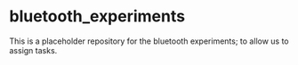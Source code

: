 # bluetooth_experiments
This is a placeholder repository for the bluetooth experiments; to allow us to assign tasks.
